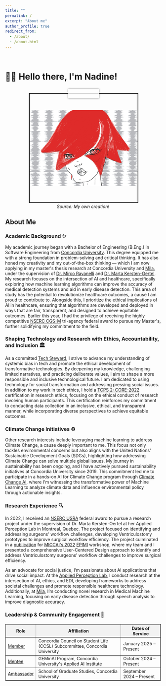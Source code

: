 ```yaml
---
title: ""
permalink: /
excerpt: "About me"
author_profile: true
redirect_from: 
  - /about/
  - /about.html
---
```


<br>

# 👋🏼 Hello there, I'm Nadine!

<br>

<div class = "animate__animated animate__swing" style="text-align: center; position: relative; width: 350px; margin: auto;">
    <div class="photo-frame" style="position: relative; display: inline-block; width: 350px; height: 350px; border: 2.5px solid black; overflow: visible;">
        <img src="/images/website-photo-2.jpg" alt="Illustration of ML For Speech Classification" class="photo-img" style="width: 100%; height: 100%; display: block;">
        <div class="tape" style="position: absolute; top: -15px; left: 50%; transform: translateX(-50%); width: 100px; height: 30px; background: rgba(255, 255, 255, 0.8); box-shadow: 0 0 5px rgba(0, 0, 0, 0.5);"></div>
    </div>
    <br>
    <em>Source: My own creation!</em>
</div>

<!-- Import Animate.css -->
<link rel="stylesheet" href="https://cdnjs.cloudflare.com/ajax/libs/animate.css/4.1.1/animate.min.css"/>

<style>
    .photo-frame {
        position: relative;
        display: inline-block;
        width: 350px;
        height: 350px;
        border: 2.5px solid black;
        overflow: visible; /* Allow tape to extend beyond the frame */
    }

    .photo-img {
        width: 100%;
        height: 100%;
        object-fit: contain;
        display: block;
    }

    .tape {
        position: absolute;
        background: rgba(255, 255, 255, 0.8);
        box-shadow: 0 0 5px rgba(0, 0, 0, 0.5);
        width: 100px; /* Width remains the same */
        height: 30px; /* Increased height */
        top: -15px;
        left: 50%;
        transform: translateX(-50%);
    }

    .hover-animate:hover {
        animation: animate__bounceInDown; /* Use Animate.css bounceInDown effect */
        animation-duration: 0.5s; /* Adjust duration as needed */
    }
</style>

## About Me

### Academic Background ✨
My academic journey began with a Bachelor of Engineering (B.Eng.) in Software Engineering from [Concordia University](https://www.concordia.ca/). This degree equipped me with a strong foundation in problem-solving and critical thinking. It has also honed my creativity and my out-of-the-box thinking — which I am now applying in my master's thesis research at Concordia University and [Mila](https://mila.quebec/en), under the supervision of [Dr. Mirco Ravanelli](https://sites.google.com/site/mircoravanelli/) and [Dr. Marta Kersten-Oertel](https://www.concordia.ca/next-gen/kersten-oertel.html). My research focuses on the intersection of AI and healthcare, specifically exploring how machine learning algorithms can improve the accuracy of medical detection systems and aid in early disease detection. This area of study has the potential to revolutionize healthcare outcomes, a cause I am proud to contribute to. Alongside this, I prioritize the ethical implications of AI in healthcare, ensuring that algorithms are developed and deployed in ways that are fair, transparent, and designed to achieve equitable outcomes. Earlier this year, I had the privilege of receiving the highly competitive [NSERC CGS-M](https://www.nserc-crsng.gc.ca/Students-Etudiants/PG-CS/CGSM-BESCM_eng.asp) tri-agency federal award to pursue my Master's, further solidifying my commitment to the field. 

### Shaping Technology and Research with Ethics, Accountability, and Inclusion 🏛️
As a committed [Tech Steward](https://credentials.techstewardship.com/en/verify/88109651148606), I strive to advance my understanding of systemic bias in tech and promote the ethical development of transformative technologies. By deepening my knowledge, challenging limited narratives, and practicing deliberate values, I aim to shape a more responsible and inclusive technological future. I am dedicated to using technology for social transformation and addressing pressing social issues. In addition to my work in tech ethics, I hold a [TCPS 2: CORE-2022](https://drive.google.com/file/d/1rCDIrcQ7AjrW7oXkmqn8QLVimUWgWjr2/view?usp=sharing) certification in research ethics, focusing on the ethical conduct of research involving human participants. This certification reinforces my commitment to conducting data collection in an inclusive, ethical, and transparent manner, while incorporating diverse perspectives to achieve equitable outcomes.

### Climate Change Initiatives ♻️
Other research interests include leveraging machine learning to address Climate Change, a cause deeply important to me. This focus not only tackles environmental concerns but also aligns with the United Nations' Sustainable Development Goals (SDGs), highlighting how addressing Climate Change can solve multiple global issues. My journey in sustainability has been ongoing, and I have actively pursued sustainability initiatives at Concordia University since 2019. This commitment led me to participate in a hands-on AI for Climate Change program through [Climate Change AI](https://www.climatechange.ai/), where I'm witnessing the transformative power of Machine Learning to analyze climate data and influence environmental policy through actionable insights.

### Research Experience 🔍
In 2022, I received an [NSERC USRA](https://www.nserc-crsng.gc.ca/Students-Etudiants/UG-PC/USRA-BRPC_eng.asp) federal award to pursue a research project under the supervision of Dr. Marta Kersten-Oertel at her Applied Perception Lab in Montreal, Quebec. The project focused on identifying and addressing surgeons' workflow challenges, developing Ventriculostomy prototypes to improve surgical workflow efficiency. The project culminated in a [publication](https://link.springer.com/chapter/10.1007/978-3-031-23223-7_5) for [MICCAI's 2022](https://conferences.miccai.org/2022/en/MICCAI2022-WORKSHOPS.html) [EPIMI](https://sites.google.com/view/epimi) workshop, where my team and I presented a comprehensive User-Centered Design approach to identify and address Ventriculostomy surgeons' workflow challenges to improve surgical efficiency.

As an advocate for social justice, I’m passionate about AI applications that drive social impact. At the [Applied Perception Lab](https://ap-lab.ca/), I conduct research at the intersection of AI, ethics, and EDI, developing frameworks to address societal challenges and promote responsible healthcare technology. Additionally, at [Mila](https://mila.quebec/en/directory/nadine-el-mufti), I’m conducting novel research in Medical Machine Learning, focusing on early disease detection through speech analysis to improve diagnostic accuracy.

### Leadership & Community Engagement 🌟
<div style="margin-top: 20px;"></div>

<table border="1">
  <tr style="background-color: #f2f2f2;">
    <th>Role</th>
    <th>Affiliation</th>
    <th>Dates of Service</th>
  </tr>
  <tr>
    <td><a href="https://www.concordia.ca/research/applied-ai-institute/initiatives/geminai.html">Member</a></td>
    <td>Concordia Council on Student Life (CCSL) Subcommittee, Concordia University</td>
    <td>January 2025 – Present</td>
  </tr>  
  <tr>
    <td><a href="https://www.concordia.ca/research/applied-ai-institute/initiatives/geminai.html">Mentee</a></td>
    <td>GEMinAI Program, Concordia University's Applied AI Institute</td>
    <td>October 2024 – Present</td>
  </tr>
  <tr>
    <td><a href="https://api.unibuddy.co/og/concordia-university-postgraduate/buddies/students/66df5f6635b519411372b26b?buddyPosition=share">Ambassador</a></td>
    <td>School of Graduate Studies, Concordia University</td>
    <td>September 2024 – Present</td>
  </tr>

</table>

<!-- ### Curret Affiliations 🌐
<div style="margin-top: 20px;">
<table border="1">
  <tr>
    <td><img src="https://drive.google.com/uc?id=1UprcfA_F0Ef_xiaKEm3yabpMUPt-_yRp" alt="Image 1"></td> 
    <td><img src="https://drive.google.com/uc?id=1Xfi4023kArGnnvenQHJN4OLBKNtaVSea" alt="Image 2"></td>
    <td><img src="https://drive.google.com/uc?id=1yY-o43-rQhZp6U_EgoJJ0eNmWLasVja6" alt="Image 3"></td>
    <td><img src="https://drive.google.com/uc?id=1Dd7GlHn0Lvh_QLhknM4-M-JPMIoyOsUS" alt="Image 4"></td>
  </tr>
</table>
</div> -->


<!-- # Current Projects

## Reimplementing and Reproducing Machine Learning Research Papers

I have experience with independent research. I have implemented the Reward Constrained Policy Optimization paper into stable-baselines3 PPO and reproduced the original results by running and tracking experiments.

To accompany this work, I have submitted a blog post to the **ICLR** Blogposts Track communicating the paper's theory and my results.

Feel free to look at my specific [portfolio entry](https://sudo-boris.github.io/portfolio/RCPPO/).

## Machine Learning Projects -->







